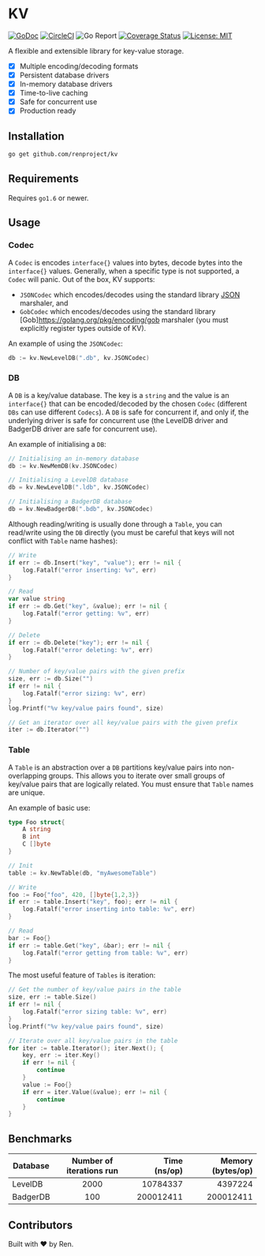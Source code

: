 # KV

[![GoDoc](https://godoc.org/github.com/renproject/kv?status.svg)](https://godoc.org/github.com/renproject/kv)
[![CircleCI](https://circleci.com/gh/renproject/kv/tree/master.svg?style=shield)](https://circleci.com/gh/renproject/kv/tree/master)
![Go Report](https://goreportcard.com/badge/github.com/renproject/kv)
[![Coverage Status](https://coveralls.io/repos/github/renproject/kv/badge.svg?branch=master)](https://coveralls.io/github/renproject/kv?branch=master)
[![License: MIT](https://img.shields.io/badge/license-MIT-green.svg)](https://opensource.org/licenses/MIT)

A flexible and extensible library for key-value storage.

- [x] Multiple encoding/decoding formats
- [x] Persistent database drivers
- [x] In-memory database drivers
- [x] Time-to-live caching
- [x] Safe for concurrent use
- [x] Production ready

Installation
------------

```sh
go get github.com/renproject/kv
```

Requirements
------------

Requires `go1.6` or newer.

Usage
-----

### Codec

A `Codec` is encodes `interface{}` values into bytes, decode bytes into the `interface{}` values. Generally, when a specific type is not supported, a `Codec` will panic. Out of the box, KV supports:

- `JSONCodec` which encodes/decodes using the standard library [JSON](https://golang.org/pkg/encoding/json) marshaler, and
- `GobCodec` which encodes/decodes using the standard library [Gob]https://golang.org/pkg/encoding/gob marshaler (you must explicitly register types outside of KV).

An example of using the `JSONCodec`:

```go
db := kv.NewLevelDB(".db", kv.JSONCodec)
```

### DB

A `DB` is a key/value database. The key is a `string` and the value is an `interface{}` that can be encoded/decoded by the chosen `Codec` (different `DBs` can use different `Codecs`). A `DB` is safe for concurrent if, and only if, the underlying driver is safe for concurrent use (the LevelDB driver and BadgerDB driver are safe for concurrent use).

An example of initialising a `DB`:

```go
// Initialising an in-memory database 
db := kv.NewMemDB(kv.JSONCodec)

// Initialising a LevelDB database
db = kv.NewLevelDB(".ldb", kv.JSONCodec)

// Initialising a BadgerDB database 
db = kv.NewBadgerDB(".bdb", kv.JSONCodec)
```

Although reading/writing is usually done through a `Table`, you can read/write using the `DB` directly (you must be careful that keys will not conflict with `Table` name hashes):

```go
// Write
if err := db.Insert("key", "value"); err != nil {
    log.Fatalf("error inserting: %v", err)
}

// Read
var value string
if err := db.Get("key", &value); err != nil {
    log.Fatalf("error getting: %v", err)
}

// Delete
if err := db.Delete("key"); err != nil {
    log.Fatalf("error deleting: %v", err)
}

// Number of key/value pairs with the given prefix
size, err := db.Size("")
if err != nil {
    log.Fatalf("error sizing: %v", err)
}
log.Printf("%v key/value pairs found", size)

// Get an iterator over all key/value pairs with the given prefix
iter := db.Iterator("")
```


### Table

A `Table` is an abstraction over a `DB` partitions key/value pairs into non-overlapping groups. This allows you to iterate over small groups of key/value pairs that are logically related. You must ensure that `Table` names are unique.

An example of basic use:

```go
type Foo struct{
    A string
    B int
    C []byte
}

// Init
table := kv.NewTable(db, "myAwesomeTable")

// Write
foo := Foo{"foo", 420, []byte{1,2,3}}
if err := table.Insert("key", foo); err != nil {
    log.Fatalf("error inserting into table: %v", err)
}

// Read
bar := Foo{}
if err := table.Get("key", &bar); err != nil {
    log.Fatalf("error getting from table: %v", err)
}
```

The most useful feature of `Tables` is iteration:

```go
// Get the number of key/value pairs in the table
size, err := table.Size()
if err != nil {
    log.Fatalf("error sizing table: %v", err)
}
log.Printf("%v key/value pairs found", size)

// Iterate over all key/value pairs in the table
for iter := table.Iterator(); iter.Next(); {
    key, err := iter.Key()
    if err != nil {
        continue
    }
    value := Foo{}
    if err = iter.Value(&value); err != nil {
        continue
    }
}
```

Benchmarks
----------

| Database | Number of iterations run | Time (ns/op) | Memory (bytes/op) |
|----------|:------------------------:|-------------:|------------------:|
| LevelDB  |           2000           |     10784337 |   4397224         |
| BadgerDB |            100           |    200012411 | 200012411         |

Contributors
------------

Built with ❤ by Ren.
